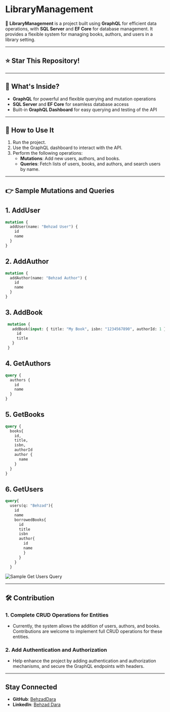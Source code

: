 # LibraryManagement

🚀 **LibraryManagement** is a project built using **GraphQL** for efficient data operations, with **SQL Server** and **EF Core** for database management. It provides a flexible system for managing books, authors, and users in a library setting.

---

## ⭐ Star This Repository!

---

## 🔧 What's Inside?

- **GraphQL** for powerful and flexible querying and mutation operations
- **SQL Server** and **EF Core** for seamless database access
- Built-in **GraphQL Dashboard** for easy querying and testing of the API

---

## 📝 How to Use It

1. Run the project.
2. Use the GraphQL dashboard to interact with the API.
3. Perform the following operations:
   - **Mutations**: Add new users, authors, and books.
   - **Queries**: Fetch lists of users, books, and authors, and search users by name.

---

## 👉 Sample Mutations and Queries

## 1. AddUser

```graphql
mutation {
  addUser(name: "Behzad User") {
    id
    name
  }
}
```

## 2. AddAuthor

```graphql
mutation {
  addAuthor(name: "Behzad Author") {
    id
    name
  }
}
```

## 3. AddBook

```graphql
 mutation {
   addBook(input: { title: "My Book", isbn: "1234567890", authorId: 1 }) {
     id
     title
   }
 }
```

## 4. GetAuthors

```graphql
query {
  authors {
    id
    name
  }
}
```

## 5. GetBooks

```graphql
query {
  books{
    id,
    title,
    isbn,
    authorId
    author {
      name
    }
  }
}
```

## 6. GetUsers

```graphql
query{
  users(q: "Behzad"){
    id
    name
    borrowedBooks{
      id
      title
      isbn
      author{
        id
        name
        }
      }
    }
  }
```

![Sample Get Users Query](./LibraryManagement.png)

---

## 🛠 Contribution

### 1. Complete CRUD Operations for Entities
   - Currently, the system allows the addition of users, authors, and books. Contributions are welcome to implement full CRUD operations for these entities.

### 2. Add Authentication and Authorization
   - Help enhance the project by adding authentication and authorization mechanisms, and secure the GraphQL endpoints with headers.

---

## Stay Connected

- **GitHub**: [BehzadDara](https://github.com/BehzadDara)
- **LinkedIn**: [Behzad Dara](https://www.linkedin.com/in/behzaddara/)
